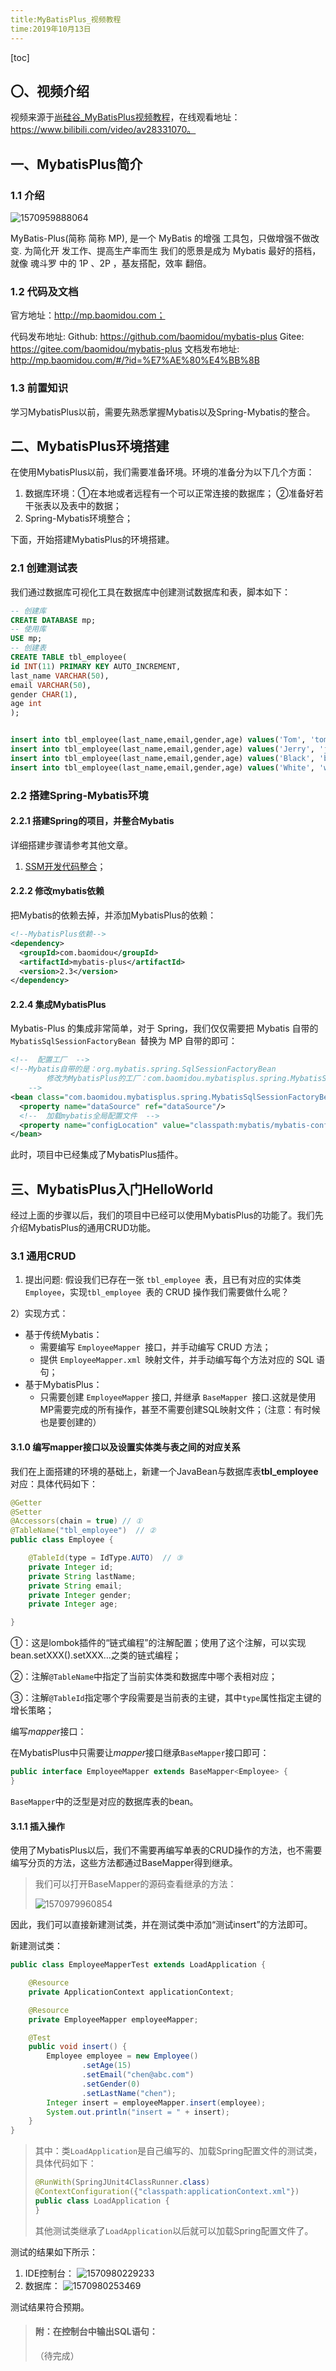 ```yaml
---
title:MyBatisPlus_视频教程
time:2019年10月13日
---
```


[toc]

## 〇、视频介绍

视频来源于[尚硅谷_MyBatisPlus视频教程](http://www.atguigu.com/download_detail.shtml?v=32)，在线观看地址：https://www.bilibili.com/video/av28331070。



## 一、MybatisPlus简介

### 1.1 介绍

![1570959888064](assets/1570959888064.png)

MyBatis-Plus(简称 简称 MP), 是一个 MyBatis  的增强 工具包，只做增强不做改变.  为简化开
发工作、提高生产率而生
我们的愿景是成为 Mybatis  最好的搭档，就像  魂斗罗  中的 1P 、2P ，基友搭配，效率
翻倍。



### 1.2 代码及文档

官方地址：http://mp.baomidou.com；

代码发布地址:
	Github: https://github.com/baomidou/mybatis-plus
	Gitee: https://gitee.com/baomidou/mybatis-plus
文档发布地址:
	http://mp.baomidou.com/#/?id=%E7%AE%80%E4%BB%8B



### 1.3 前置知识

学习MybatisPlus以前，需要先熟悉掌握Mybatis以及Spring-Mybatis的整合。



## 二、MybatisPlus环境搭建

在使用MybatisPlus以前，我们需要准备环境。环境的准备分为以下几个方面：

1. 数据库环境：①在本地或者远程有一个可以正常连接的数据库； ②准备好若干张表以及表中的数据；
1. Spring-Mybatis环境整合；

下面，开始搭建MybatisPlus的环境搭建。



### 2.1 创建测试表

我们通过数据库可视化工具在数据库中创建测试数据库和表，脚本如下：

```sql
-- 创建库
CREATE DATABASE mp;
-- 使用库
USE mp;
-- 创建表
CREATE TABLE tbl_employee(
id INT(11) PRIMARY KEY AUTO_INCREMENT,
last_name VARCHAR(50),
email VARCHAR(50),
gender CHAR(1),
age int
);


insert into tbl_employee(last_name,email,gender,age) values('Tom', 'tom@atguigu.com', 1, 22);
insert into tbl_employee(last_name,email,gender,age) values('Jerry', 'jerry@atguigu.com',0, 25);
insert into tbl_employee(last_name,email,gender,age) values('Black', 'black@atguigu.com', 1, 30);
insert into tbl_employee(last_name,email,gender,age) values('White', 'white@atguigu.com', 0, 35);
```



### 2.2 搭建Spring-Mybatis环境

#### 2.2.1 搭建Spring的项目，并整合Mybatis

详细搭建步骤请参考其他文章。

1. [SSM开发代码整合](https://github.com/Litexplorer/slip_tech/blob/master/01%20Spring%E5%B8%B8%E7%94%A8%E9%85%8D%E7%BD%AE/SSM%E9%A1%B9%E7%9B%AE%E5%BC%80%E5%8F%91%E4%BB%A3%E7%A0%81%E6%95%B4%E5%90%88.md)；



#### 2.2.2 修改mybatis依赖

把Mybatis的依赖去掉，并添加MybatisPlus的依赖：

```xml
<!--MybatisPlus依赖-->
<dependency>
  <groupId>com.baomidou</groupId>
  <artifactId>mybatis-plus</artifactId>
  <version>2.3</version>
</dependency>
```



#### 2.2.4 集成MybatisPlus

Mybatis-Plus 的集成非常简单，对于 Spring，我们仅仅需要把 Mybatis 自带的`MybatisSqlSessionFactoryBean `替换为 MP 自带的即可：

```xml
<!--  配置工厂  -->
<!--Mybatis自带的是：org.mybatis.spring.SqlSessionFactoryBean   
        修改为MybatisPlus的工厂：com.baomidou.mybatisplus.spring.MybatisSqlSessionFactoryBean
    -->
<bean class="com.baomidou.mybatisplus.spring.MybatisSqlSessionFactoryBean" id="factory">
  <property name="dataSource" ref="dataSource"/>
  <!--  加载mybatis全局配置文件  -->
  <property name="configLocation" value="classpath:mybatis/mybatis-config.xml"/>
</bean>
```

此时，项目中已经集成了MybatisPlus插件。



## 三、MybatisPlus入门HelloWorld

经过上面的步骤以后，我们的项目中已经可以使用MybatisPlus的功能了。我们先介绍MybatisPlus的通用CRUD功能。

### 3.1 通用CRUD

1) 提出问题:
假设我们已存在一张 `tbl_employee `表，且已有对应的实体类 `Employee`，实现`tbl_employee `表的 CRUD 操作我们需要做什么呢？

2）实现方式：

- 基于传统Mybatis：
  - 需要编写 `EmployeeMapper `接口，并手动编写 CRUD 方法；
  - 提供 `EmployeeMapper.xml `映射文件，并手动编写每个方法对应的 SQL 语句；
- 基于MybatisPlus：
  - 只需要创建 `EmployeeMapper` 接口, 并继承 `BaseMapper `接口.这就是使用 MP需要完成的所有操作，甚至不需要创建SQL映射文件；（注意：有时候也是要创建的）



#### 3.1.0 编写mapper接口以及设置实体类与表之间的对应关系

我们在上面搭建的环境的基础上，新建一个JavaBean与数据库表**tbl_employee**对应：具体代码如下：

```java
@Getter
@Setter
@Accessors(chain = true) // ①
@TableName("tbl_employee")  // ②
public class Employee {

    @TableId(type = IdType.AUTO)  // ③
    private Integer id;
    private String lastName;
    private String email;
    private Integer gender;
    private Integer age;

}
```

①：这是lombok插件的“链式编程”的注解配置；使用了这个注解，可以实现bean.setXXX().setXXX…之类的链式编程；

②：注解`@TableName`中指定了当前实体类和数据库中哪个表相对应；

③：注解`@TableId`指定哪个字段需要是当前表的主键，其中`type`属性指定主键的增长策略；



编写$mapper$​接口：

在MybatisPlus中只需要让$mapper$接口继承`BaseMapper`接口即可：

```java
public interface EmployeeMapper extends BaseMapper<Employee> {
}
```

`BaseMapper`中的泛型是对应的数据库表的bean。



#### 3.1.1 插入操作

使用了MybatisPlus以后，我们不需要再编写单表的CRUD操作的方法，也不需要编写分页的方法，这些方法都通过BaseMapper得到继承。

> 我们可以打开BaseMapper的源码查看继承的方法：
>
> ![1570979960854](assets/1570979960854.png)

因此，我们可以直接新建测试类，并在测试类中添加“测试insert”的方法即可。



新建测试类：

```java
public class EmployeeMapperTest extends LoadApplication {

    @Resource
    private ApplicationContext applicationContext;

    @Resource
    private EmployeeMapper employeeMapper;

    @Test
    public void insert() {
        Employee employee = new Employee()
                .setAge(15)
                .setEmail("chen@abc.com")
                .setGender(0)
                .setLastName("chen");
        Integer insert = employeeMapper.insert(employee);
        System.out.println("insert = " + insert);
    }
}
```

> 其中：类`LoadApplication`是自己编写的、加载Spring配置文件的测试类，具体代码如下：
>
> ```java
> @RunWith(SpringJUnit4ClassRunner.class)
> @ContextConfiguration({"classpath:applicationContext.xml"})
> public class LoadApplication {
> }
> ```
>
> 其他测试类继承了`LoadApplication`以后就可以加载Spring配置文件了。



测试的结果如下所示：

1. IDE控制台：
   ![1570980229233](assets/1570980229233.png)
1. 数据库：
   ![1570980253469](assets/1570980253469.png)

测试结果符合预期。



> #### 附：在控制台中输出SQL语句：
>
> （待完成）









